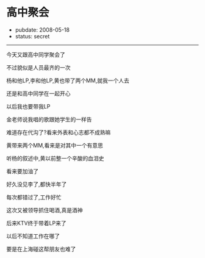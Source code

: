 # 高中聚会

- pubdate: 2008-05-18
- status: secret

--------------------------


今天又跟高中同学聚会了

不过貌似是人员最齐的一次

杨和他LP,李和他LP,黄也带了两个MM,就我一个人去

还是和高中同学在一起开心

以后我也要带我LP


金老师说我唱的歌跟她学生的一样告

难道存在代沟了?看来外表和心志都不成熟嘛


黄带来两个MM,看来是对其中一个有意思

听杨的叙述中,黄以前整一个辛酸的血泪史

看来要加油了


好久没见李了,都快半年了

每次都错过了,工作好忙

这次又被领导抓住喝酒,真是酒神

后来KTV终于带着LP来了


以后不知道工作在哪了

要是在上海碰这帮朋友也难了
